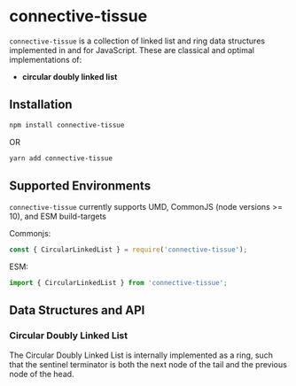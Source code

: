 # connective-tissue

`connective-tissue` is a collection of linked list and ring data structures implemented in and for JavaScript. These are classical and optimal implementations of:

- **circular doubly linked list**

## Installation

```bash
npm install connective-tissue
```

OR

```bash
yarn add connective-tissue
```

## Supported Environments

`connective-tissue` currently supports UMD, CommonJS (node versions >= 10), and ESM build-targets

Commonjs:

```js
const { CircularLinkedList } = require('connective-tissue');
```

ESM:

```js
import { CircularLinkedList } from 'connective-tissue';
```

## Data Structures and API

### Circular Doubly Linked List

The Circular Doubly Linked List is internally implemented as a ring, such that the sentinel terminator is both the next node of the tail and the previous node of the head.
